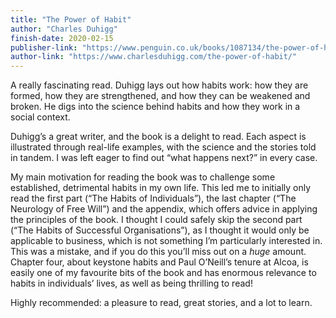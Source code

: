 ```yaml
---
title: "The Power of Habit"
author: "Charles Duhigg"
finish-date: 2020-02-15
publisher-link: "https://www.penguin.co.uk/books/1087134/the-power-of-habit/9781847946249.html"
author-link: "https://www.charlesduhigg.com/the-power-of-habit/"
---
```


A really fascinating read.
Duhigg lays out how habits work: how they are formed, how they are strengthened, and how they can be weakened and broken.
He digs into the science behind habits and how they work in a social context.

Duhigg’s a great writer, and the book is a delight to read. Each aspect is illustrated through real-life examples, with the science and the stories told in tandem.
I was left eager to find out “what happens next?” in every case.

My main motivation for reading the book was to challenge some established, detrimental habits in my own life.
This led me to initially only read the first part (“The Habits of Individuals”), the last chapter (“The Neurology of Free Will”) and the appendix, which offers advice in applying the principles of the book.
I thought I could safely skip the second part (“The Habits of Successful Organisations”), as I thought it would only be applicable to business, which is not something I’m particularly interested in.
This was a mistake, and if you do this you’ll miss out on a *huge* amount.
Chapter four, about keystone habits and Paul O’Neill’s tenure at Alcoa, is easily one of my favourite bits of the book and has enormous relevance to habits in individuals’ lives, as well as being thrilling to read!

Highly recommended: a pleasure to read, great stories, and a lot to learn.
